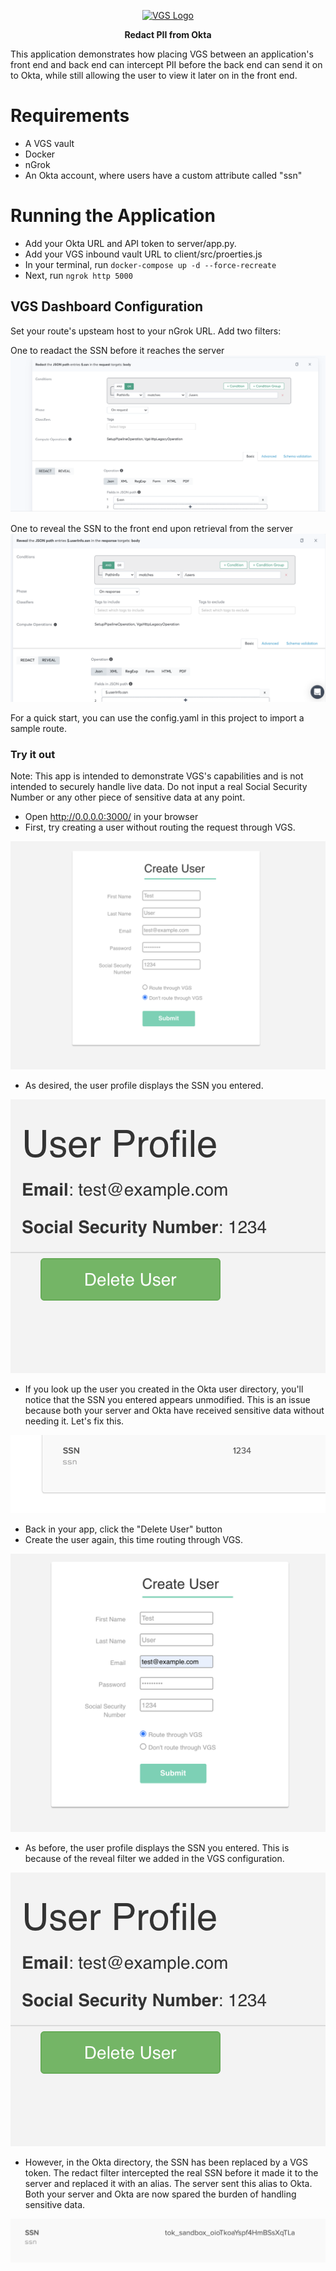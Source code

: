 <p align="center"><a href="https://www.verygoodsecurity.com/"><img src="https://avatars0.githubusercontent.com/u/17788525" width="128" alt="VGS Logo"></a></p>
<p align="center"><b>Redact PII from Okta</b></p>

This application demonstrates how placing VGS between an application's front end and back end can intercept PII before the back end can send it on to Okta, while still allowing the user to view it later on in the front end.

# Requirements
* A VGS vault
* Docker
* nGrok
* An Okta account, where users have a custom attribute called "ssn"

# Running the Application

* Add your Okta URL and API token to server/app.py. 
* Add your VGS inbound vault URL to client/src/proerties.js 
* In your terminal, run ```docker-compose up -d --force-recreate```
* Next, run ```ngrok http 5000```

## VGS Dashboard Configuration
Set your route's upsteam host to your nGrok URL. Add two filters:

One to readact the SSN before it reaches the server
![Redact Filter](docs/redact_filter.png)

One to reveal the SSN to the front end upon retrieval from the server
![Reveal Filter](docs/reveal_filter.png)

For a quick start, you can use the config.yaml in this project to import a sample route.

### Try it out

Note: This app is intended to demonstrate VGS's capabilities and is not intended to securely handle live data. Do not input a real Social Security Number or any other piece of sensitive data at any point. 

* Open http://0.0.0.0:3000/ in your browser
* First, try creating a user without routing the request through VGS.

![Create Without VGS](docs/create_without_vgs.png)

* As desired, the user profile displays the SSN you entered. 

![User Profile](docs/user_profile.png)

* If you look up the user you created in the Okta user directory, you'll notice that the SSN you entered appears unmodified. This is an issue because both your server and Okta have received sensitive data without needing it. Let's fix this.

![Okta Profile Unredacted](docs/okta_profile_unredacted.png)

* Back in your app, click the "Delete User" button
* Create the user again, this time routing through VGS. 

![Create With VGS](docs/create_with_vgs.png)

* As before, the user profile displays the SSN you entered. This is because of the reveal filter we added in the VGS configuration.

![User Profile](docs/user_profile.png)

* However, in the Okta directory, the SSN has been replaced by a VGS token. The redact filter intercepted the real SSN before it made it to the server and replaced it with an alias. The server sent this alias to Okta. Both your server and Okta are now spared the burden of handling sensitive data. 

![Okta Profile Redacted](docs/okta_profile_redacted.png)
